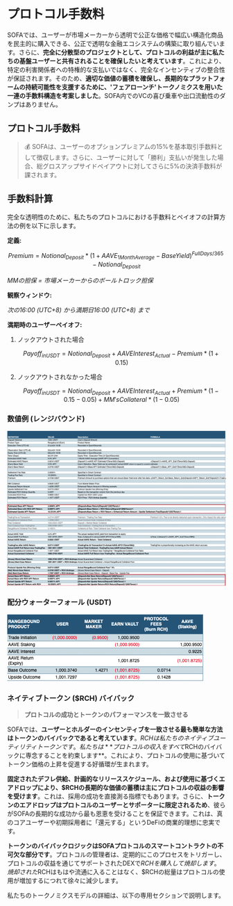 # プロトコル手数料

SOFAでは、ユーザーが市場メーカーから透明で公正な価格で幅広い構造化商品を民主的に購入できる、公正で透明な金融エコシステムの構築に取り組んでいます。さらに、**完全に分散型のプロジェクトとして、プロトコルの利益が主に私たちの基盤ユーザーと共有されることを確保したいと考えています**。これにより、特定の利害関係者への特権的な支払いではなく、完全なインセンティブの整合性が保証されます。そのため、**適切な価値の蓄積を確保し、長期的なプラットフォームの持続可能性を支援するために、'フェアローンチ'トークノミクスを用いた一連の手数料構造を考案しました**。SOFA内でのVCの喜び乗車や出口流動性のダンプはありません。

## プロトコル手数料

> 💰 SOFAは、ユーザーのオプションプレミアムの15%を基本取引手数料として徴収します。さらに、ユーザーに対して「勝利」支払いが発生した場合、総グロスアップサイドペイアウトに対してさらに5%の決済手数料が課されます。

## 手数料計算

完全な透明性のために、私たちのプロトコルにおける手数料とペイオフの計算方法の例を以下に示します。

**定義:**

$$Premium = Notional_{Deposit} * (1 + AAVE_{1MonthAverage} - BaseYield)^{Full Days/365} - Notional_{Deposit}$$

_MMの担保 = 市場メーカーからのボールトロック担保_

**観察ウィンドウ:**

_次の16:00 (UTC+8) から満期日16:00 (UTC+8) まで_

**満期時のユーザーペイオフ:**

1. ノックアウトされた場合

    $$Payoff_{inUSDT} = Notional_{Deposit} + AAVEInterest_{Actual} - Premium * (1 + 0.15)$$

2. ノックアウトされなかった場合

    $$Payoff_{inUSDT} = Notional_{Deposit} + AAVEInterest_{Actual} + Premium * (1 - 0.15 - 0.05) + MM'sCollateral * (1 - 0.05)$$

### 数値例 (レンジバウンド)

![](../../static/fees_formula.png)

### 配分ウォーターフォール (USDT)

![](../../static/distribution_waterfall.png)

### ネイティブトークン ($RCH) バイバック

> **プロトコルの成功とトークンのパフォーマンスを一致させる**

SOFAでは、**ユーザーとホルダーのインセンティブを一致させる最も簡単な方法はトークンのバイバックであると考えています**。$RCHは私たちのネイティブユーティリティトークンです。私たちは**プロトコルの収入をすべて$RCHのバイバックに専念することを約束します**。これにより、プロトコルの使用に基づいてトークン価格の上昇を促進する好循環が生まれます。

**固定されたデフレ供給、計画的なリリーススケジュール、および使用に基づくエアドロップにより、$RCHの長期的な価値の蓄積は主にプロトコルの収益の影響を受けます**。これは、採用の成功を直接測る指標でもあります。さらに、**トークンのエアドロップはプロトコルのユーザーとサポーターに限定されるため**、彼らがSOFAの長期的な成功から最も恩恵を受けることを保証できます。これは、真のコアユーザーや初期採用者に「還元する」というDeFiの商業的理想に忠実です。

**トークンのバイバックロジックはSOFAプロトコルのスマートコントラクトの不可欠な部分です**。プロトコルの管理者は、定期的にこのプロセスをトリガーし、プロトコルの収益を通じてサポートされたDEXで$RCHを購入して焼却します。焼却された$RCHはもはや流通に入ることはなく、$RCHの総量はプロトコルの使用が増加するにつれて徐々に減少します。

私たちのトークノミクスモデルの詳細は、以下の専用セクションで説明します。